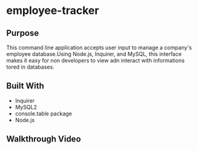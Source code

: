 # employee-tracker

## Purpose
This command line application accepts user input to manage a company's employee database.Using Node.js, Inquirer, and MySQL, this interface makes it easy for non developers to view adn interact with informations tored in databases.  

## Built With
* Inquirer
* MySQL2
* console.table package
* Node.js

## Walkthrough Video
